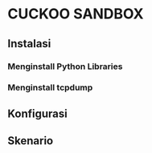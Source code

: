 # CUCKOO SANDBOX

## Instalasi
### Menginstall Python Libraries

### Menginstall tcpdump

## Konfigurasi

## Skenario

